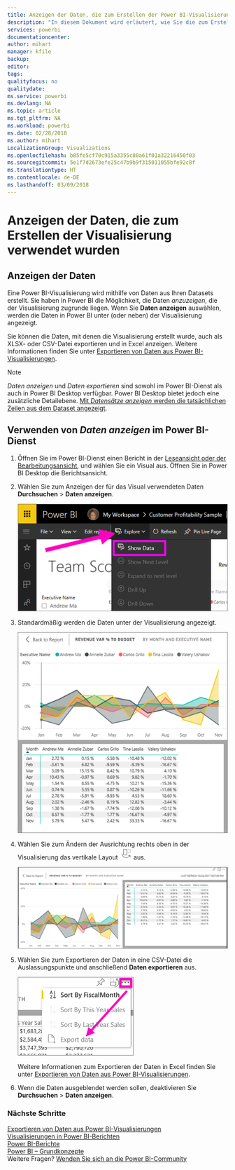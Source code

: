 ```yaml
---
title: Anzeigen der Daten, die zum Erstellen der Power BI-Visualisierung verwendet wurden
description: "In diesem Dokument wird erläutert, wie Sie die zum Erstellen eines Visuals in Power BI verwendeten Daten anzeigen und diese Daten in eine CSV-Datei exportieren."
services: powerbi
documentationcenter: 
author: mihart
manager: kfile
backup: 
editor: 
tags: 
qualityfocus: no
qualitydate: 
ms.service: powerbi
ms.devlang: NA
ms.topic: article
ms.tgt_pltfrm: NA
ms.workload: powerbi
ms.date: 02/28/2018
ms.author: mihart
LocalizationGroup: Visualizations
ms.openlocfilehash: b85fe5cf70c915a3355c80a61f01a32216450f03
ms.sourcegitcommit: 5e1f7d2673efe25c47b9b9f315011055bfe92c8f
ms.translationtype: HT
ms.contentlocale: de-DE
ms.lasthandoff: 03/09/2018
---
```

# <a name="show-the-data-that-was-used-to-create-the-visualization"></a>Anzeigen der Daten, die zum Erstellen der Visualisierung verwendet wurden
## <a name="show-data"></a>Anzeigen der Daten
Eine Power BI-Visualisierung wird mithilfe von Daten aus Ihren Datasets erstellt. Sie haben in Power BI die Möglichkeit, die Daten *anzuzeigen*, die der Visualisierung zugrunde liegen. Wenn Sie **Daten anzeigen** auswählen, werden die Daten in Power BI unter (oder neben) der Visualisierung angezeigt.

Sie können die Daten, mit denen die Visualisierung erstellt wurde, auch als XLSX- oder CSV-Datei exportieren und in Excel anzeigen. Weitere Informationen finden Sie unter [Exportieren von Daten aus Power BI-Visualisierungen](power-bi-visualization-export-data.md).

> [!NOTE]
> *Daten anzeigen* und *Daten exportieren* sind sowohl im Power BI-Dienst als auch in Power BI Desktop verfügbar. Power BI Desktop bietet jedoch eine zusätzliche Detailebene. [Mit *Datensätze anzeigen* werden die tatsächlichen Zeilen aus dem Dataset angezeigt](desktop-see-data-see-records.md).
> 
> 

## <a name="using-show-data-in-power-bi-service"></a>Verwenden von *Daten anzeigen* im Power BI-Dienst
1. Öffnen Sie im Power BI-Dienst einen Bericht in der [Leseansicht oder der Bearbeitungsansicht](service-reading-view-and-editing-view.md), und wählen Sie ein Visual aus.  Öffnen Sie in Power BI Desktop die Berichtsansicht.
2. Wählen Sie zum Anzeigen der für das Visual verwendeten Daten **Durchsuchen** > **Daten anzeigen**.
   
   ![Daten anzeigen auswählen](media/service-reports-show-data/power-bi-show-data.png)
3. Standardmäßig werden die Daten unter der Visualisierung angezeigt.
   
   ![Vertikale Anzeige des Visuals und der Daten](media/service-reports-show-data/power-bi-explore-show-data.png)
4. Wählen Sie zum Ändern der Ausrichtung rechts oben in der Visualisierung das vertikale Layout ![](media/service-reports-show-data/power-bi-vertical-icon-new.png) aus.
   
   ![Horizontale Anzeige des Visuals und der Daten](media/service-reports-show-data/power-bi-explore-show-data2.png)
5. Wählen Sie zum Exportieren der Daten in eine CSV-Datei die Auslassungspunkte und anschließend **Daten exportieren** aus.
   
    ![„Daten exportieren“ auswählen](media/service-reports-show-data/power-bi-export-data-new.png)
   
    Weitere Informationen zum Exportieren der Daten in Excel finden Sie unter [Exportieren von Daten aus Power BI-Visualisierungen](power-bi-visualization-export-data.md).
6. Wenn die Daten ausgeblendet werden sollen, deaktivieren Sie **Durchsuchen** > **Daten anzeigen**.

### <a name="next-steps"></a>Nächste Schritte
[Exportieren von Daten aus Power BI-Visualisierungen](power-bi-visualization-export-data.md)    
[Visualisierungen in Power BI-Berichten](power-bi-report-visualizations.md)    
[Power BI-Berichte](service-reports.md)    
[Power BI – Grundkonzepte](service-basic-concepts.md)    
Weitere Fragen? [Wenden Sie sich an die Power BI-Community](http://community.powerbi.com/)

